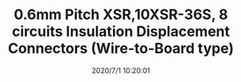 ﻿---
layout: post 
title: 0.6mm Pitch XSR,10XSR-36S, 8 circuits Insulation Displacement Connectors (Wire-to-Board type)
tags: 
categories: wire-harness
overview: XSR,10XSR-36S, 8 circuits Insulation Displacement Connectors (Wire-to-Board type),0.6,0.2A,30V,Side entry
series: IDC06
part_number: 10XSR-36S
thumb_img: static/202007/395-thumb-20200701182136.jpg
small_img: static/202007/395-20200701182136.jpg
date: 2020/7/1 10:20:01
---



